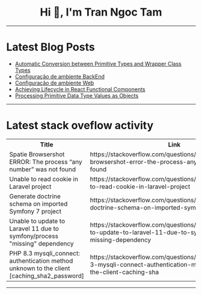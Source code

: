 <h1 align="center">Hi 👋, I'm Tran Ngoc Tam</h1>

---

# Latest Blog Posts 
<!-- BLOG-POST-LIST:START -->
- [Automatic Conversion between Primitive Types and Wrapper Class Types](https://dev.to/paulike/automatic-conversion-between-primitive-types-and-wrapper-class-types-46en)
- [Configuração de ambiente BackEnd](https://dev.to/anuntech/configuracao-de-ambiente-backend-3j9k)
- [Configuração de ambiente Web](https://dev.to/anuntech/configuracao-de-ambiente-web-n4f)
- [Achieving Lifecycle in React Functional Components](https://dev.to/geraldhamiltonwicks/achieving-lifecycle-in-react-functional-components-482i)
- [Processing Primitive Data Type Values as Objects](https://dev.to/paulike/processing-primitive-data-type-values-as-objects-10o4)
<!-- BLOG-POST-LIST:END -->

---

# Latest stack oveflow activity
<table>
  <tr><th>Title</th><th>Link</th></tr>
  <!-- STACKOVERFLOW:START --><tr><td>Spatie Browsershot ERROR: The process “any number” was not found</td><td>https://stackoverflow.com/questions/78583576/spatie-browsershot-error-the-process-any-number-was-not-found</td></tr><tr><td>Unable to read cookie in Laravel project</td><td>https://stackoverflow.com/questions/78583419/unable-to-read-cookie-in-laravel-project</td></tr><tr><td>Generate doctrine schema on imported Symfony 7 project</td><td>https://stackoverflow.com/questions/78583386/generate-doctrine-schema-on-imported-symfony-7-project</td></tr><tr><td>Unable to update to Laravel 11 due to symfony/process &quot;missing&quot; dependency</td><td>https://stackoverflow.com/questions/78583324/unable-to-update-to-laravel-11-due-to-symfony-process-missing-dependency</td></tr><tr><td>PHP 8.3 mysqli_connect: authentication method unknown to the client [caching_sha2_password]</td><td>https://stackoverflow.com/questions/78583121/php-8-3-mysqli-connect-authentication-method-unknown-to-the-client-caching-sha</td></tr><!-- STACKOVERFLOW:END -->
</table>

---



